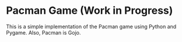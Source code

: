 # Pacman Game (Work in Progress)

This is a simple implementation of the Pacman game using Python and Pygame. Also, Pacman is Gojo.
